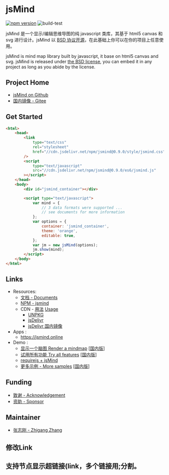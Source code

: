 # jsMind

[![npm version](https://badge.fury.io/js/jsmind.svg)](https://www.npmjs.com/package/jsmind)
![build-test](https://github.com/hizzgdev/jsmind/actions/workflows/node.js.yml/badge.svg)

jsMind 是一个显示/编辑思维导图的纯 javascript 类库，其基于 html5 canvas 和 svg 进行设计。jsMind 以 [BSD 协议开源](LICENSE)，在此基础上你可以在你的项目上任意使用。

jsMind is mind map library built by javascript, it base on html5 canvas and svg. jsMind is released under [the BSD license](LICENSE), you can embed it in any project as long as you abide by the license.

## Project Home

-   [jsMind on Github](https://github.com/hizzgdev/jsmind)
-   [国内镜像 - Gitee](https://gitee.com/hizzgdev/jsmind)

## Get Started

```html
<html>
    <head>
        <link
            type="text/css"
            rel="stylesheet"
            href="//cdn.jsdelivr.net/npm/jsmind@0.9.0/style/jsmind.css"
        />
        <script
            type="text/javascript"
            src="//cdn.jsdelivr.net/npm/jsmind@0.9.0/es6/jsmind.js"
        ></script>
    </head>
    <body>
        <div id="jsmind_container"></div>

        <script type="text/javascript">
            var mind = {
                // 3 data formats were supported ...
                // see documents for more information
            };
            var options = {
                container: 'jsmind_container',
                theme: 'orange',
                editable: true,
            };
            var jm = new jsMind(options);
            jm.show(mind);
        </script>
    </body>
</html>
```

## Links

-   Resources:
    -   [文档 - Documents](https://hizzgdev.github.io/jsmind/docs)
    -   [NPM - jsmind](https://www.npmjs.com/package/jsmind)
    -   CDN - [用法](docs/zh/1.usage.md) [Usage](docs/en/1.usage.md)
        -   [UNPKG](https://unpkg.com/browse/jsmind/)
        -   [jsDelivr](https://www.jsdelivr.com/package/npm/jsmind/)
        -   [jsDelivr 国内镜像](https://jsd.onmicrosoft.cn/npm/jsmind/)
-   Apps :
    -   <https://jsmind.online>
-   Demo :
    -   [显示一个脑图 Render a mindmap](https://hizzgdev.github.io/jsmind/example/1_basic.html) [[国内版](https://hizzgdev.github.io/jsmind/example/1_basic_cn.html)]
    -   [试用所有功能 Try all features](https://hizzgdev.github.io/jsmind/example/2_features.html) [[国内版](https://hizzgdev.github.io/jsmind/example/2_features_cn.html)]
    -   [requirejs + jsMind](https://hizzgdev.github.io/jsmind/example/3_requirejs.html)
    -   [更多示例 - More samples](https://github.com/hizzgdev/jsmind-samples) [[国内版](https://gitee.com/hizzgdev/jsmind-samples)]

## Funding

-   [致谢 - Acknowledgement](https://hizzgdev.github.io/acknowledgement.html)
-   [资助 - Sponsor](https://hizzgdev.github.io/sponsor.html)

## Maintainer

-   [张志刚 - Zhigang Zhang](https://hizzgdev.github.io)



## 修改Link
## 支持节点显示超链接(link，多个链接用;分割。


